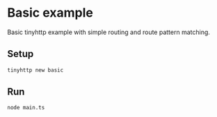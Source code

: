 # Basic example

Basic tinyhttp example with simple routing and route pattern matching.

## Setup

```sh
tinyhttp new basic
```

## Run

```sh
node main.ts
```
